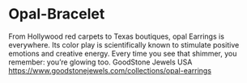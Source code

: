 # Opal-Bracelet
From Hollywood red carpets to Texas boutiques, opal Earrings is everywhere. Its color play is scientifically known to stimulate positive emotions and creative energy. Every time you see that shimmer, you remember: you’re glowing too.  GoodStone Jewels USA
https://www.goodstonejewels.com/collections/opal-earrings
